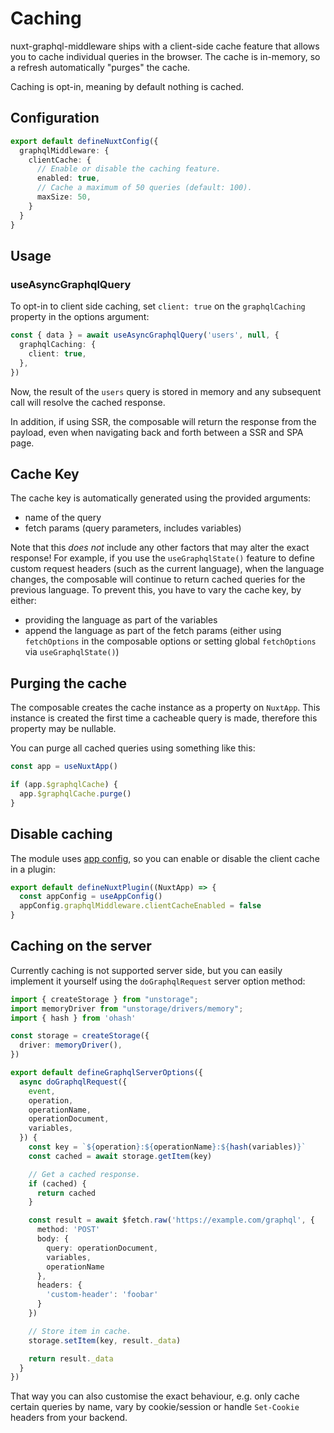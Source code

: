 # Caching

nuxt-graphql-middleware ships with a client-side cache feature that allows you
to cache individual queries in the browser. The cache is in-memory, so a refresh
automatically "purges" the cache.

Caching is opt-in, meaning by default nothing is cached.

## Configuration

```typescript
export default defineNuxtConfig({
  graphqlMiddleware: {
    clientCache: {
      // Enable or disable the caching feature.
      enabled: true,
      // Cache a maximum of 50 queries (default: 100).
      maxSize: 50,
    }
  }
}
```

## Usage

### useAsyncGraphqlQuery

To opt-in to client side caching, set `client: true` on the `graphqlCaching`
property in the options argument:

```typescript
const { data } = await useAsyncGraphqlQuery('users', null, {
  graphqlCaching: {
    client: true,
  },
})
```

Now, the result of the `users` query is stored in memory and any subsequent call
will resolve the cached response.

In addition, if using SSR, the composable will return the response from the
payload, even when navigating back and forth between a SSR and SPA page.

## Cache Key

The cache key is automatically generated using the provided arguments:

- name of the query
- fetch params (query parameters, includes variables)

Note that this _does not_ include any other factors that may alter the exact
response! For example, if you use the `useGraphqlState()` feature to define
custom request headers (such as the current language), when the language
changes, the composable will continue to return cached queries for the previous
language. To prevent this, you have to vary the cache key, by either:

- providing the language as part of the variables
- append the language as part of the fetch params (either using `fetchOptions`
  in the composable options or setting global `fetchOptions` via
  `useGraphqlState()`)

## Purging the cache

The composable creates the cache instance as a property on `NuxtApp`. This
instance is created the first time a cacheable query is made, therefore this
property may be nullable.

You can purge all cached queries using something like this:

```typescript
const app = useNuxtApp()

if (app.$graphqlCache) {
  app.$graphqlCache.purge()
}
```

## Disable caching

The module uses
[app config](https://nuxt.com/docs/guide/directory-structure/app-config), so you
can enable or disable the client cache in a plugin:

```typescript
export default defineNuxtPlugin((NuxtApp) => {
  const appConfig = useAppConfig()
  appConfig.graphqlMiddleware.clientCacheEnabled = false
}
```

## Caching on the server

Currently caching is not supported server side, but you can easily implement it
yourself using the `doGraphqlRequest` server option method:

```typescript
import { createStorage } from "unstorage";
import memoryDriver from "unstorage/drivers/memory";
import { hash } from 'ohash'

const storage = createStorage({
  driver: memoryDriver(),
})

export default defineGraphqlServerOptions({
  async doGraphqlRequest({
    event,
    operation,
    operationName,
    operationDocument,
    variables,
  }) {
    const key = `${operation}:${operationName}:${hash(variables)}`
    const cached = await storage.getItem(key)

    // Get a cached response.
    if (cached) {
      return cached
    }

    const result = await $fetch.raw('https://example.com/graphql', {
      method: 'POST'
      body: {
        query: operationDocument,
        variables,
        operationName
      },
      headers: {
        'custom-header': 'foobar'
      }
    })

    // Store item in cache.
    storage.setItem(key, result._data)

    return result._data
  }
})
```

That way you can also customise the exact behaviour, e.g. only cache certain
queries by name, vary by cookie/session or handle `Set-Cookie` headers from your
backend.
